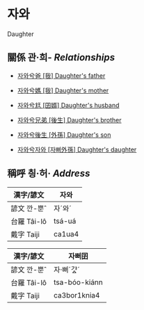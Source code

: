 # 자와
Daughter

## 關係 관·희- _Relationships_

- [자와兮爸 \[我\] Daughter's father](member1.md)

- [자와兮媽 \[我\] Daughter's mother](member1.md)

- [자와兮尪 \[囝婿\] Daughter's husband](member68.md)

- [자와兮兄弟 \[後生\] Daughter's brother](member19.md)

- [자와兮後生 \[外孫\] Daughter's son](member55.md)

- [자와兮자와 \[자뻐外孫\] Daughter's daughter](member56.md)



## 稱呼 칑·허· _Address_

漢字/諺文 | 자와
--- | ---
諺文 깐-뿐ˆ | 자ˊ와ˊ
台羅 Tâi-lô | tsá-uá
戴字 Taiji | ca1ua4


漢字/諺文 | 자뻐囝
--- | ---
諺文 깐-뿐ˆ | 자·뻐ˊ갸ᇫˊ
台羅 Tâi-lô | tsa-bóo-kiánn
戴字 Taiji | ca3bor1knia4


